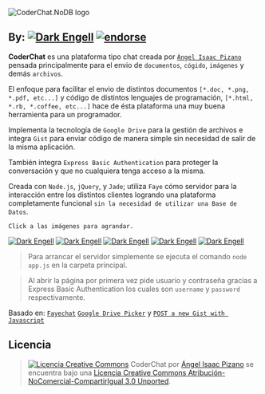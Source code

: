 ![CoderChat.NoDB logo](https://lh3.googleusercontent.com/UHImezwFYBWcM5aeYe3S-2KlanY9Mf5ORYY-AIB3UjvoGhor7KBUfPVFy23OqqssBw "CoderChat.NoDB")

## By: [![Dark Engell](https://lh6.googleusercontent.com/nc1XsHzAPyfrmKY25ZZzjvZ0NdfhGrNhNY9mFwDybUiA86qFWXxfnQtC99dlqh-9oA "Dark Engell")](http://engell.me) [![endorse](https://api.coderwall.com/engell/endorsecount.png)](https://coderwall.com/engell)

**CoderChat** es una plataforma tipo chat creada por [`Ángel Isaac Pizano`](http://engell.me/) pensada principalmente para el envio de `documentos`, `cógido`, `imágenes` y demás `archivos`.

El enfoque para facilitar el envio de distintos documentos `[*.doc, *.png, *.pdf, etc...]` y código de distintos lenguajes de programación, `[*.html, *.rb, *.coffee, etc...]` hace de ésta plataforma una muy buena herramienta para un programador.

Implementa la tecnología de `Google Drive` para la gestión de archivos e integra `Gist` para enviar código de manera simple sin necesidad de salir de la misma aplicación.

También integra `Express Basic Authentication` para proteger la conversación y que no cualquiera tenga acceso a la misma. 

Creada con `Node.js`, `jQuery`, y `Jade`; utiliza `Faye` cómo servidor para la interacción entre los distintos clientes logrando una plataforma completamente funcional `sin la necesidad de utilizar una Base de Datos`.

	Click a las imágenes para agrandar.

[![Dark Engell](https://lh3.googleusercontent.com/jjCn98ZkH9Qp9rMR5mko5ZbcwrMcgfD9Y7O6DP8zggBMF6qg8Iz52EGM4rlEgkjdxA=w200 "Dark Engell")](https://lh3.googleusercontent.com/jjCn98ZkH9Qp9rMR5mko5ZbcwrMcgfD9Y7O6DP8zggBMF6qg8Iz52EGM4rlEgkjdxA)
[![Dark Engell](https://lh3.googleusercontent.com/jjCn98ZkH9Qp9rMR5mko5ZbcwrMcgfD9Y7O6DP8zggBMF6qg8Iz52EGM4rlEgkjdxA=w200 "Dark Engell")](https://lh3.googleusercontent.com/jjCn98ZkH9Qp9rMR5mko5ZbcwrMcgfD9Y7O6DP8zggBMF6qg8Iz52EGM4rlEgkjdxA)
[![Dark Engell](https://lh6.googleusercontent.com/qM7AUdACQ31eui0vo0LlRg8jjhmxxLZK_P9NHEnJiG6NMthmKo6jc_ESLZgUBb1vag=w200 "Dark Engell")](https://lh6.googleusercontent.com/qM7AUdACQ31eui0vo0LlRg8jjhmxxLZK_P9NHEnJiG6NMthmKo6jc_ESLZgUBb1vag)
[![Dark Engell](https://lh4.googleusercontent.com/zuic6DlcoKKGvwz8YKRMoyWrMomI1T0KZVsuJYcXGHHHRFExqrLHuI433nkJbSqbXA=w200 "Dark Engell")](https://lh4.googleusercontent.com/zuic6DlcoKKGvwz8YKRMoyWrMomI1T0KZVsuJYcXGHHHRFExqrLHuI433nkJbSqbXA)
[![Dark Engell](https://lh5.googleusercontent.com/egIz2XamkmTuqinbDViE5TynBHchceZs_hNA6QCeQZurmjWDwrcqH7di96HXVEBscA=w200 "Dark Engell")](https://lh5.googleusercontent.com/egIz2XamkmTuqinbDViE5TynBHchceZs_hNA6QCeQZurmjWDwrcqH7di96HXVEBscA)

>Para arrancar el servidor simplemente se ejecuta el comando `node app.js` en la carpeta principal.

>Al abrir la página por primera vez pide usuario y contraseña gracias a Express Basic Authentication los cuales son `username` y `password` respectivamente.

Basado en:
[`Fayechat`](https://github.com/Jmlevick/fayechat)
[`Google Drive Picker`](https://gist.github.com/Jmlevick/5781122) y
[`POST a new Gist with Javascript`](https://gist.github.com/Jmlevick/5781079)

## Licencia

>[![Licencia Creative Commons](http://i.creativecommons.org/l/by-nc-sa/3.0/88x31.png)](http://creativecommons.org/licenses/by-nc-sa/3.0/deed.es)
<span xmlns:dct="http://purl.org/dc/terms/" property="dct:title">CoderChat</span> por [Ángel Isaac Pizano](http://engell.me) se encuentra bajo una [Licencia Creative Commons Atribución-NoComercial-CompartirIgual 3.0 Unported](http://creativecommons.org/licenses/by-nc-sa/3.0/deed.es).
